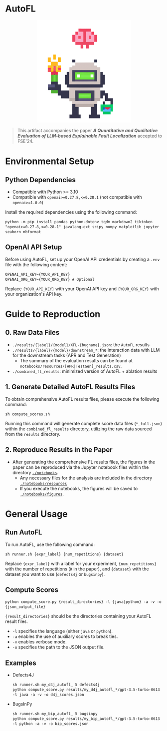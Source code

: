 # AutoFL

<div align="center">
<img src="./assets/AutoFL_logo_DALLE.png" width="300px"/>
</div>

> This artifact accompanies the paper **_A Quantitative and Qualitative Evaluation of LLM-based Explainable Fault Localization_** accepted to FSE'24.

# Environmental Setup
## Python Dependencies
- Compatible with Python >= 3.10
- Compatible with `openai>=0.27.8,<=0.28.1` (not compatible with `openai>=1.0.0`)

Install the required dependencies using the following command:

```shell
python -m pip install pandas python-dotenv tqdm markdown2 tiktoken "openai>=0.27.8,<=0.28.1" javalang-ext scipy numpy matplotlib jupyter seaborn nbformat
```

## OpenAI API Setup
Before using AutoFL, set up your OpenAI API credentials by creating a `.env` file with the following content:

```shell
OPENAI_API_KEY={YOUR_API_KEY}
OPENAI_ORG_KEY={YOUR_ORG_KEY} # Optional
```
Replace `{YOUR_API_KEY}` with your OpenAI API key and `{YOUR_ORG_KEY}` with your organization's API key.

# Guide to Reproduction

## 0. Raw Data Files
- `./results/{label}/{model}/XFL-{bugname}.json`: the `AutoFL` results
- `./results/{label}/{model}/downstream_*`: the interaction data with LLM for the downstream tasks (APR and Test Generation)
  - The summary of the evaluation results can be found at `notebooks/resources/[APR|TestGen]_results.csv`.
- `./combined_fl_results`: minimized version of AutoFL + ablation results

## 1. Generate Detailed AutoFL Results Files

To obtain comprehensive AutoFL results files, please execute the following command:
```shell
sh compute_scores.sh
```
Running this command will generate complete score data files (`*_full.json`) within the `combined_fl_results` directory, utilizing the raw data sourced from the `results` directory.

## 2. Reproduce Results in the Paper

- After generating the comprehensive FL results files, the figures in the paper can be reproduced via the Jupyter notebook files within the directory [`./notebooks`](./notebooks/).
  - Any necessary files for the analysis are included in the directory [`./notebooks/resources`](./notebooks/resources/)
  - If you execute the notebooks, the figures will be saved to [`./notebooks/figures`](./notebooks/figures/).


# General Usage

## Run AutoFL

To run AutoFL, use the following command:
```shell
sh runner.sh {expr_label} {num_repetitions} {dataset}
```

Replace `{expr_label}` with a label for your experiment, `{num_repetitions}` with the number of repetitions (`R` in the paper), and `{dataset}` with the dataset you want to use (`defects4j` or `bugsinpy`).

## Compute Scores
```shell
python compute_score.py {result_directories} -l {java|python} -a -v -o {json_output_file}
```

`{result_directories}` should be the directories containing your AutoFL result files.
- `-l` specifies the language (either `java` or `python`).
- `-a` enables the use of auxiliary scores to break ties.
- `-v` enables verbose mode.
- `-o` specifies the path to the JSON output file.

## Examples

- Defects4J
    ```shell
    sh runner.sh my_d4j_autofl_ 5 defects4j
    python compute_score.py results/my_d4j_autofl_*/gpt-3.5-turbo-0613 -l java -a -v -o d4j_scores.json
    ```
- BugsInPy
    ```shell
    sh runner.sh my_bip_autofl_ 5 bugsinpy
    python compute_score.py results/my_bip_autofl_*/gpt-3.5-turbo-0613 -l python -a -v -o bip_scores.json
    ```
